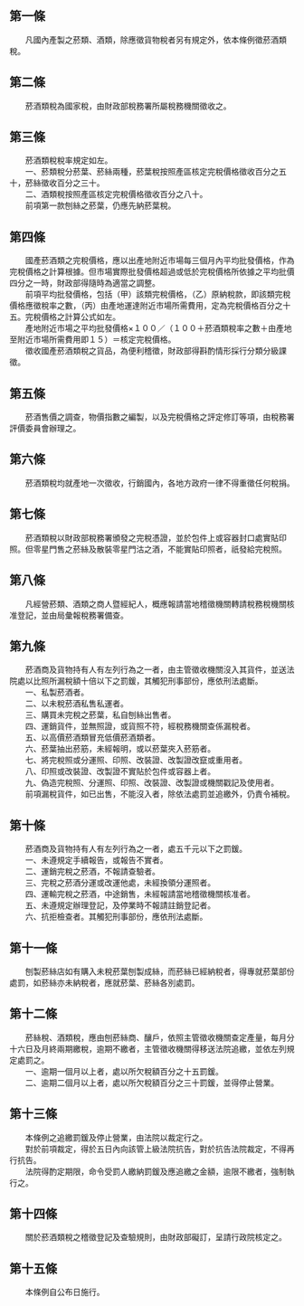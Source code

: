 第一條 
-------
　　凡國內產製之菸類、酒類，除應徵貨物稅者另有規定外，依本條例徵菸酒類稅。  


第二條 
-------
　　菸酒類稅為國家稅，由財政部稅務署所屬稅務機關徵收之。  


第三條 
-------
　　菸酒類稅稅率規定如左。  
　　一、菸類稅分菸葉、菸絲兩種，菸葉稅按照產區核定完稅價格徵收百分之五十，菸絲徵收百分之三十。  
　　二、酒類稅按照產區核定完稅價格徵收百分之八十。  
　　前項第一款刨絲之菸葉，仍應先納菸葉稅。  


第四條 
-------
　　國產菸酒類之完稅價格，應以出產地附近市場每三個月內平均批發價格，作為完稅價格之計算根據。但市場實際批發價格超過或低於完稅價格所依據之平均批價四分之一時，財政部得隨時為適當之調整。  
　　前項平均批發價格，包括（甲）該類完稅價格，（乙）原納稅款，即該類完稅價格應徵稅率之數，（丙）由產地運達附近市場所需費用，定為完稅價格百分之十五。完稅價格之計算公式如左。  
　　產地附近市場之平均批發價格×１００／（１００＋菸酒類稅率之數＋由產地至附近市場所需費用即１５）＝核定完稅價格。  
　　徵收國產菸酒類稅之貨品，為便利稽徵，財政部得斟酌情形採行分類分級課徵。  


第五條 
-------
　　菸酒售價之調查，物價指數之編製，以及完稅價格之評定修訂等項，由稅務署評價委員會辦理之。  


第六條 
-------
　　菸酒類稅均就產地一次徵收，行銷國內，各地方政府一律不得重徵任何稅捐。  


第七條 
-------
　　菸酒類稅以財政部稅務署頒發之完稅憑證，並於包件上或容器封口處實貼印照。但零星門售之菸絲及散裝零星門沽之酒，不能實貼印照者，祇發給完稅照。  


第八條 
-------
　　凡經營菸類、酒類之商人暨經紀人，概應報請當地稽徵機關轉請稅務稅機關核准登記，並由局彙報稅務署備查。  


第九條 
-------
　　菸酒商及貨物持有人有左列行為之一者，由主管徵收機關沒入其貨件，並送法院處以比照所漏稅額十倍以下之罰鍰，其觸犯刑事部份，應依刑法處斷。  
　　一、私製菸酒者。  
　　二、以未稅菸酒私售私運者。  
　　三、購買未完稅之菸葉，私自刨絲出售者。  
　　四、運銷貨件，並無照證，或貨照不符，經稅務機關查係漏稅者。  
　　五、以高價菸酒類冒充低價菸酒類者。  
　　六、菸葉抽出菸筋，未經報明，或以菸葉夾入菸筋者。  
　　七、將完稅照或分運照、印照、改裝證、改製證改竄或重用者。  
　　八、印照或改裝證、改製證不實貼於包件或容器上者。  
　　九、偽造完稅照、分運照、印照、改裝證、改製證或機關戳記及使用者。  
　　前項漏稅貨件，如已出售，不能沒入者，除依法處罰並追繳外，仍責令補稅。  


第十條 
-------
　　菸酒商及貨物持有人有左列行為之一者，處五千元以下之罰鍰。  
　　一、未遵規定手續報告，或報告不實者。  
　　二、運銷完稅之菸酒，不報請查驗者。  
　　三、完稅之菸酒分運或改運他處，未經換領分運照者。  
　　四、運輸完稅之菸酒，中途銷售，未經報請當地稽徵機關核准者。  
　　五、未遵規定辦理登記，及停業時不報請註銷登記者。  
　　六、抗拒檢查者。其觸犯刑事部份，應依刑法處斷。  


第十一條 
---------
　　刨製菸絲店如有購入未稅菸葉刨製成絲，而菸絲已經納稅者，得專就菸葉部份處罰，如菸絲亦未納稅者，應就菸葉、菸絲各別處罰。  


第十二條 
---------
　　菸絲稅、酒類稅，應由刨菸絲商、釀戶，依照主管徵收機關查定產量，每月分十六日及月終兩期繳稅，逾期不繳者，主管徵收機關得移送法院追繳，並依左列規定處罰之。  
　　一、逾期一個月以上者，處以所欠稅額百分之十五罰鍰。  
　　二、逾期二個月以上者，處以所欠稅額百分之三十罰鍰，並得停止營業。  


第十三條 
---------
　　本條例之追繳罰鍰及停止營業，由法院以裁定行之。  
　　對於前項裁定，得於五日內向該管上級法院抗告，對於抗告法院裁定，不得再行抗告。  
　　法院得酌定期限，命令受罰人繳納罰鍰及應追繳之金額，逾限不繳者，強制執行之。  


第十四條 
---------
　　關於菸酒類稅之稽徵登記及查驗規則，由財政部礙訂，呈請行政院核定之。  


第十五條 
---------
　　本條例自公布日施行。